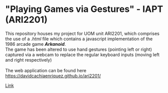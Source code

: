 # "Playing Games via Gestures" - IAPT (ARI2201)
This repository houses my project for UOM unit ARI2201, which comprises the use of a <i>.html</i> file which contains a javascript implementation of the 1986 arcade game <b><i>Arkanoid</i></b>. 
<br>The game has been altered to use hand gestures (pointing left or right) captured via a webcam to replace the regular keyboard inputs (moving left and right respectively)
<br><br>The web application can be found here https://davidcachiaenriquez.github.io/ari2201/

<a href="https://davidcachiaenriquez.github.io/ari2201/" target="_blank" rel="noopener">Link</a>
